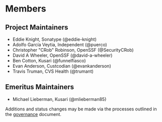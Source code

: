 # Members

## Project Maintainers

- Eddie Knight, Sonatype (@eddie-knight)
- Adolfo García Veytia, Independent (@puerco)
- Christopher "CRob" Robinson, OpenSSF (@SecurityCRob)
- David A Wheeler, OpenSSF (@david-a-wheeler)
- Ben Cotton, Kusari (@funnelfiasco)
- Evan Anderson, Custcodian (@evankanderson)
- Travis Truman, CVS Health (@trumant)

## Emeritus Maintainers

- Michael Lieberman, Kusari (@mlieberman85)

Additions and status changes may be made via the processes outlined in the [governance](./GOVERNANCE.md) document.
